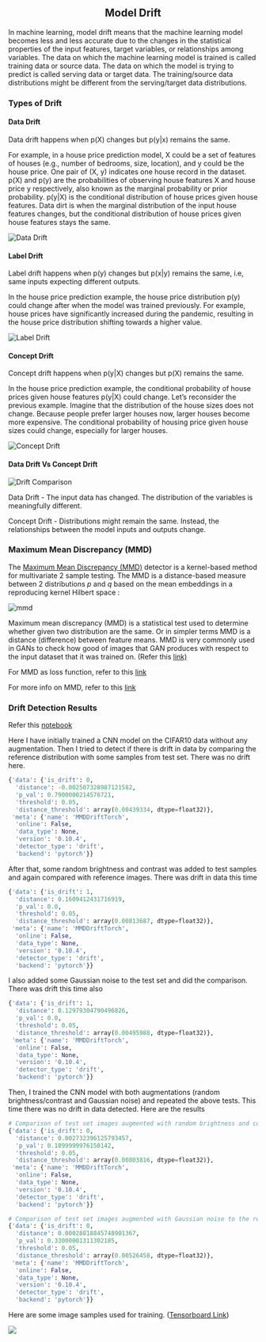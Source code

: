 <div align="center">

## Model Drift

</div>

In machine learning, model drift means that the machine learning model becomes less and less accurate due to the changes in the statistical properties of the input features, target variables, or relationships among variables. The data on which the machine learning model is trained is called training data or source data. The data on which the model is trying to predict is called serving data or target data. The training/source data distributions might be different from the serving/target data distributions.

### Types of Drift

#### Data Drift

Data drift happens when p(X) changes but p(y|x) remains the same.

For example, in a house price prediction model, X could be a set of features of houses (e.g., number of bedrooms, size, location), and y could be the house price. One pair of (X, y) indicates one house record in the dataset. p(X) and p(y) are the probabilities of observing house features X and house price y respectively, also known as the marginal probability or prior probability. p(y|X) is the conditional distribution of house prices given house features. Data dirt is when the marginal distribution of the input house features changes, but the conditional distribution of house prices given house features stays the same.

![Data Drift](./resources/1.png)

#### Label Drift

Label drift happens when p(y) changes but p(x|y) remains the same, i.e, same inputs expecting different outputs.

In the house price prediction example, the house price distribution p(y) could change after when the model was trained previously. For example, house prices have significantly increased during the pandemic, resulting in the house price distribution shifting towards a higher value.

![Label Drift](./resources/2.png)

#### Concept Drift

Concept drift happens when p(y|X) changes but p(X) remains the same.

In the house price prediction example, the conditional probability of house prices given house features p(y|X) could change. Let’s reconsider the previous example. Imagine that the distribution of the house sizes does not change. Because people prefer larger houses now, larger houses become more expensive. The conditional probability of housing price given house sizes could change, especially for larger houses.

![Concept Drift](./resources/3.png)

#### Data Drift Vs Concept Drift

![Drift Comparison](./resources/4.png)

Data Drift - The input data has changed. The distribution of the variables is meaningfully different.

Concept Drift - Distributions might remain the same. Instead, the relationships between the model inputs and outputs change.

### Maximum Mean Discrepancy (MMD)

The [Maximum Mean Discrepancy (MMD)](http://jmlr.csail.mit.edu/papers/v13/gretton12a.html) detector is a kernel-based method for multivariate 2 sample testing. The MMD is a distance-based measure between 2 distributions _p_ and _q_ based on the mean embeddings in a reproducing kernel Hilbert space :

![mmd](./resources/5.png)

Maximum mean discrepancy (MMD) is a statistical test used to determine whether given two distribution are the same. Or in simpler terms MMD is a distance (difference) between feature means. MMD is very commonly used in GANs to check how good of images that GAN produces with respect to the input dataset that it was trained on. (Refer this [link)](https://www.onurtunali.com/ml/2019/03/08/maximum-mean-discrepancy-in-machine-learning.html)

For MMD as loss function, refer to this [link](https://github.com/ZongxianLee/MMD_Loss.Pytorch/blob/master/mmd_loss.py)

For more info on MMD, refer to this [link](https://github.com/TorchDrift/TorchDrift/blob/master/notebooks/note_on_mmd.ipynb)

### Drift Detection Results

Refer this [notebook](./DriftDetection.ipynb)

Here I have initially trained a CNN model on the CIFAR10 data without any augmentation. Then I tried to detect if there is drift in data by comparing the reference distribution with some samples from test set. There was no drift here.

```python
{'data': {'is_drift': 0,
  'distance': -0.002507328987121582,
  'p_val': 0.7900000214576721,
  'threshold': 0.05,
  'distance_threshold': array(0.00439334, dtype=float32)},
 'meta': {'name': 'MMDDriftTorch',
  'online': False,
  'data_type': None,
  'version': '0.10.4',
  'detector_type': 'drift',
  'backend': 'pytorch'}}
```

After that, some random brightness and contrast was added to test samples and again compared with reference images. There was drift in data this time

```python
{'data': {'is_drift': 1,
  'distance': 0.1609412431716919,
  'p_val': 0.0,
  'threshold': 0.05,
  'distance_threshold': array(0.00813687, dtype=float32)},
 'meta': {'name': 'MMDDriftTorch',
  'online': False,
  'data_type': None,
  'version': '0.10.4',
  'detector_type': 'drift',
  'backend': 'pytorch'}}
```

I also added some Gaussian noise to the test set and did the comparison. There was drift this time also

```python
{'data': {'is_drift': 1,
  'distance': 0.12979304790496826,
  'p_val': 0.0,
  'threshold': 0.05,
  'distance_threshold': array(0.00495988, dtype=float32)},
 'meta': {'name': 'MMDDriftTorch',
  'online': False,
  'data_type': None,
  'version': '0.10.4',
  'detector_type': 'drift',
  'backend': 'pytorch'}}
```

Then, I trained the CNN model with both augmentations (random brightness/contrast and Gaussian noise) and repeated the above tests. This time there was no drift in data detected. Here are the results

```python
# Comparison of test set images augmented with random brightness and contrast to the reference distribution
{'data': {'is_drift': 0,
  'distance': 0.002732396125793457,
  'p_val': 0.1899999976158142,
  'threshold': 0.05,
  'distance_threshold': array(0.00803816, dtype=float32)},
 'meta': {'name': 'MMDDriftTorch',
  'online': False,
  'data_type': None,
  'version': '0.10.4',
  'detector_type': 'drift',
  'backend': 'pytorch'}}

# Comparison of test set images augmented with Gaussian noise to the reference distribution
{'data': {'is_drift': 0,
  'distance': 0.00028818845748901367,
  'p_val': 0.33000001311302185,
  'threshold': 0.05,
  'distance_threshold': array(0.00526458, dtype=float32)},
 'meta': {'name': 'MMDDriftTorch',
  'online': False,
  'data_type': None,
  'version': '0.10.4',
  'detector_type': 'drift',
  'backend': 'pytorch'}}
```

Here are some image samples used for training. ([Tensorboard Link](https://tensorboard.dev/experiment/WfxlPUd1RQigOy2WpvrBww/#scalars))

![](./resources/6.png)
